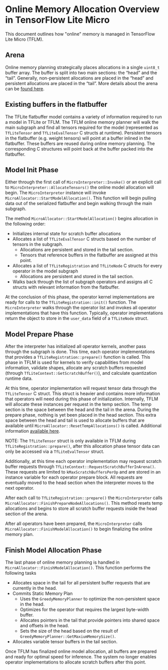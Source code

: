 <!--
TODO(kreeger): Generate this content here.
Semi-automated TOC generation with instructions from
https://github.com/ekalinin/github-markdown-toc#auto-insert-and-update-toc
-->

# Online Memory Allocation Overview in TensorFlow Lite Micro

This document outlines how "online" memory is managed in TensorFlow Lite Micro (TFLM).

## Arena

Online memory planning strategically places allocations in a single `uint8_t` buffer array. The buffer is split into two main sections: the “head” and the “tail”. Generally, non-persistent allocations are placed in the “head” and persistent allocations are placed in the “tail”. More details about the arena can be [found here](memory_management.md#tensor-arena).

## Existing buffers in the flatbuffer

The TFLite flatbuffer model contains a variety of information required to run a model in TFLite or TFLM. The TFLM online memory planner will walk the main subgraph and find all tensors required for the model (represented as `TfLiteTensor` and `TfLiteEvalTensor` C structs at runtime). Persistent tensors in the flatbuffer (e.g. weight tensors) will point at a buffer inlined in the flatbuffer. These buffers are reused during online memory planning. The corresponding C structures will point back at the buffer packed into the flatbuffer.

## Model Init Phase

Either through the first call of `MicroInterpreter::Invoke()` or an explicit call to `MicroInterpreter::AllocateTensors()` the online model allocation will begin. The `MicroInterpreter` instance will invoke `MicroAllocator::StartModelAllocation()`. This function will begin pulling data out of the serialized flatbuffer and begin walking through the main subgraph.

The method `MicroAllocator::StartModelAllocation()` begins allocation in the following order:
* Initializes internal state for scratch buffer allocations
* Allocates a list of `TfLiteEvalTensor` C structs based on the number of tensors in the subgraph.
  * Allocations are persistent and stored in the tail section.
  * Tensors that reference buffers in the flatbuffer are assigned at this point.
* Allocates a list of `TfLiteRegistration` and `TfLiteNode` C structs for every operator in the model subgraph
  * Allocations are persistent and stored in the tail section.
* Walks back through the list of subgraph operators and assigns all C structs with relevant information from the flatbuffer.

At the conclusion of this phase, the operator kernel implementations are ready for calls to the `TfLiteRegistration::init()` function. The `MicroInterpreter` walks through the operator list and invokes all operator implementations that have this function. Typically, operator implementations return the object to store in the `user_data` field of a `TfLiteNode` struct.

## Model Prepare Phase

After the interpreter has initialized all operator kernels, another pass through the subgraph is done. This time, each operator implementations that provides a `TfLiteRegistration::prepare()` function is called. This phase in TFLM is used for kernels to verify capabilities from model information, validate shapes, allocate any scratch buffers requested (through `TfLiteContext::GetScratchBuffer()`), and calculate quantization runtime data.

At this time, operator implementation will request tensor data through the `TfLiteTensor` C struct. This struct is heavier and contains more information that operators will need during this phase of initialization. Internally, TFLM will allocate these instances per request in the temp section. The temp section is the space between the head and the tail in the arena. During the prepare phase, nothing is yet been placed in the head section. This extra space between the head and tail is used to allocate buffers that are available until `MicroAllocator::ResetTempAllocations()` is called. Additional information [available here](memory_management.md#temporary-section).

NOTE: The `TfLiteTensor` struct is only available in TFLM during `TfLiteRegistration::prepare()`, after this allocation phase tensor data can only be accessed via a `TfLiteEvalTensor` struct.

Additionally, at this time each operator implementation may request scratch buffer requests through `TfLiteContext::RequestScratchBufferInArena()`. These requests are limited to `kMaxScratchBuffersPerOp` and are stored in an instance variable for each operator prepare block. All requests are eventually moved to the head section when the interpreter moves to the next operator.

After each call to `TfLiteRegistration::prepare()` the `MicroInterpreter` calls `MicroAllocator::FinishPrepareNodeAllocations()`. This method resets temp allocations and begins to store all scratch buffer requests inside the head section of the arena.

After all operators have been prepared, the `MicroInterpreter` calls `MicroAllocator::FinishModelAllocation()` to begin finalizing the online memory plan.

## Finish Model Allocation Phase

The last phase of online memory planning is handled in `MicroAllocator::FinishModelAllocation()`. This function performs the following tasks

* Allocates space in the tail for all persistent buffer requests that are currently in the head.
* Commits Static Memory Plan 
  * Uses the `GreedyMemoryPlanner` to optimize the non-persistent space in the head.
  * Optimizes for the operator that requires the largest byte-width buffer.
  * Allocates pointers in the tail that provide pointers into shared space and offsets in the head.
  * Sets the size of the head based on the result of `GreedyMemoryPlanner::GetMaxiumMemorySize()`.
* Allocates variable tensor buffers in the tail section.

Once TFLM has finalized online model allocation, all buffers are prepared and ready for optimal speed for inference. The system no longer enables operator implementations to allocate scratch buffers after this point.
